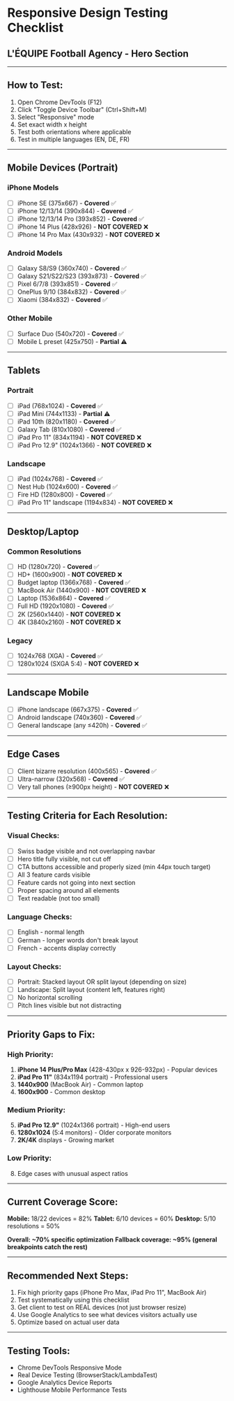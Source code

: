 # Responsive Design Testing Checklist
## L'ÉQUIPE Football Agency - Hero Section

---

## How to Test:

1. Open Chrome DevTools (F12)
2. Click "Toggle Device Toolbar" (Ctrl+Shift+M)
3. Select "Responsive" mode
4. Set exact width x height
5. Test both orientations where applicable
6. Test in multiple languages (EN, DE, FR)

---

## Mobile Devices (Portrait)

### iPhone Models
- [ ] iPhone SE (375x667) - **Covered** ✅
- [ ] iPhone 12/13/14 (390x844) - **Covered** ✅
- [ ] iPhone 12/13/14 Pro (393x852) - **Covered** ✅
- [ ] iPhone 14 Plus (428x926) - **NOT COVERED** ❌
- [ ] iPhone 14 Pro Max (430x932) - **NOT COVERED** ❌

### Android Models
- [ ] Galaxy S8/S9 (360x740) - **Covered** ✅
- [ ] Galaxy S21/S22/S23 (393x873) - **Covered** ✅
- [ ] Pixel 6/7/8 (393x851) - **Covered** ✅
- [ ] OnePlus 9/10 (384x832) - **Covered** ✅
- [ ] Xiaomi (384x832) - **Covered** ✅

### Other Mobile
- [ ] Surface Duo (540x720) - **Covered** ✅
- [ ] Mobile L preset (425x750) - **Partial** ⚠️

---

## Tablets

### Portrait
- [ ] iPad (768x1024) - **Covered** ✅
- [ ] iPad Mini (744x1133) - **Partial** ⚠️
- [ ] iPad 10th (820x1180) - **Covered** ✅
- [ ] Galaxy Tab (810x1080) - **Covered** ✅
- [ ] iPad Pro 11" (834x1194) - **NOT COVERED** ❌
- [ ] iPad Pro 12.9" (1024x1366) - **NOT COVERED** ❌

### Landscape
- [ ] iPad (1024x768) - **Covered** ✅
- [ ] Nest Hub (1024x600) - **Covered** ✅
- [ ] Fire HD (1280x800) - **Covered** ✅
- [ ] iPad Pro 11" landscape (1194x834) - **NOT COVERED** ❌

---

## Desktop/Laptop

### Common Resolutions
- [ ] HD (1280x720) - **Covered** ✅
- [ ] HD+ (1600x900) - **NOT COVERED** ❌
- [ ] Budget laptop (1366x768) - **Covered** ✅
- [ ] MacBook Air (1440x900) - **NOT COVERED** ❌
- [ ] Laptop (1536x864) - **Covered** ✅
- [ ] Full HD (1920x1080) - **Covered** ✅
- [ ] 2K (2560x1440) - **NOT COVERED** ❌
- [ ] 4K (3840x2160) - **NOT COVERED** ❌

### Legacy
- [ ] 1024x768 (XGA) - **Covered** ✅
- [ ] 1280x1024 (SXGA 5:4) - **NOT COVERED** ❌

---

## Landscape Mobile

- [ ] iPhone landscape (667x375) - **Covered** ✅
- [ ] Android landscape (740x360) - **Covered** ✅
- [ ] General landscape (any ≤420h) - **Covered** ✅

---

## Edge Cases

- [ ] Client bizarre resolution (400x565) - **Covered** ✅
- [ ] Ultra-narrow (320x568) - **Covered** ✅
- [ ] Very tall phones (≥900px height) - **NOT COVERED** ❌

---

## Testing Criteria for Each Resolution:

### Visual Checks:
- [ ] Swiss badge visible and not overlapping navbar
- [ ] Hero title fully visible, not cut off
- [ ] CTA buttons accessible and properly sized (min 44px touch target)
- [ ] All 3 feature cards visible
- [ ] Feature cards not going into next section
- [ ] Proper spacing around all elements
- [ ] Text readable (not too small)

### Language Checks:
- [ ] English - normal length
- [ ] German - longer words don't break layout
- [ ] French - accents display correctly

### Layout Checks:
- [ ] Portrait: Stacked layout OR split layout (depending on size)
- [ ] Landscape: Split layout (content left, features right)
- [ ] No horizontal scrolling
- [ ] Pitch lines visible but not distracting

---

## Priority Gaps to Fix:

### High Priority:
1. **iPhone 14 Plus/Pro Max** (428-430px x 926-932px) - Popular devices
2. **iPad Pro 11"** (834x1194 portrait) - Professional users
3. **1440x900** (MacBook Air) - Common laptop
4. **1600x900** - Common desktop

### Medium Priority:
5. **iPad Pro 12.9"** (1024x1366 portrait) - High-end users
6. **1280x1024** (5:4 monitors) - Older corporate monitors
7. **2K/4K** displays - Growing market

### Low Priority:
8. Edge cases with unusual aspect ratios

---

## Current Coverage Score:

**Mobile:** 18/22 devices = 82%
**Tablet:** 6/10 devices = 60%
**Desktop:** 5/10 resolutions = 50%

**Overall: ~70% specific optimization**
**Fallback coverage: ~95% (general breakpoints catch the rest)**

---

## Recommended Next Steps:

1. Fix high priority gaps (iPhone Pro Max, iPad Pro 11", MacBook Air)
2. Test systematically using this checklist
3. Get client to test on REAL devices (not just browser resize)
4. Use Google Analytics to see what devices visitors actually use
5. Optimize based on actual user data

---

## Testing Tools:

- Chrome DevTools Responsive Mode
- Real Device Testing (BrowserStack/LambdaTest)
- Google Analytics Device Reports
- Lighthouse Mobile Performance Tests
